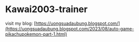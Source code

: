 # Kawai2003-trainer  
visit my blog: [https://uongsuadaubung.blogspot.com/](https://uongsuadaubung.blogspot.com/2023/08/auto-game-pikachupokemon-part-1.html)

